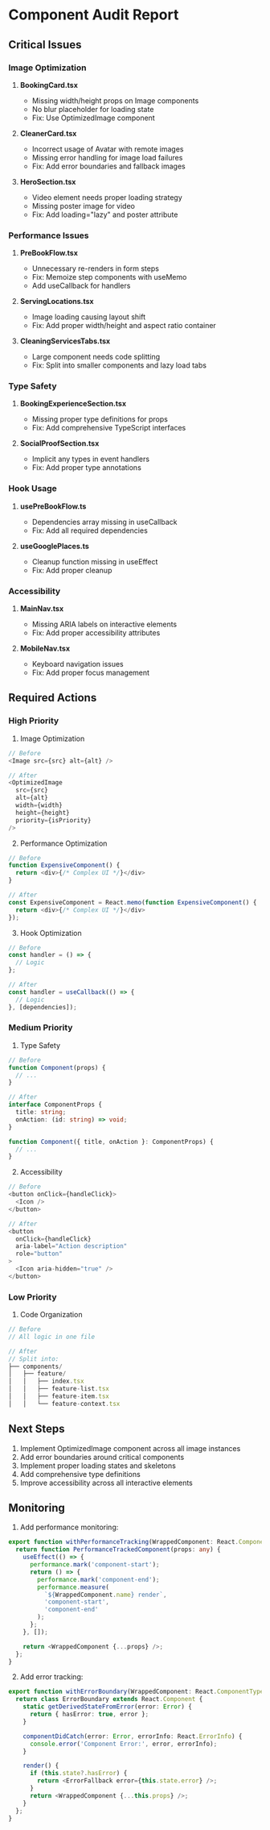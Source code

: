 # Component Audit Report

## Critical Issues

### Image Optimization
1. **BookingCard.tsx**
   - Missing width/height props on Image components
   - No blur placeholder for loading state
   - Fix: Use OptimizedImage component

2. **CleanerCard.tsx**
   - Incorrect usage of Avatar with remote images
   - Missing error handling for image load failures
   - Fix: Add error boundaries and fallback images

3. **HeroSection.tsx**
   - Video element needs proper loading strategy
   - Missing poster image for video
   - Fix: Add loading="lazy" and poster attribute

### Performance Issues

1. **PreBookFlow.tsx**
   - Unnecessary re-renders in form steps
   - Fix: Memoize step components with useMemo
   - Add useCallback for handlers

2. **ServingLocations.tsx**
   - Image loading causing layout shift
   - Fix: Add proper width/height and aspect ratio container

3. **CleaningServicesTabs.tsx**
   - Large component needs code splitting
   - Fix: Split into smaller components and lazy load tabs

### Type Safety

1. **BookingExperienceSection.tsx**
   - Missing proper type definitions for props
   - Fix: Add comprehensive TypeScript interfaces

2. **SocialProofSection.tsx**
   - Implicit any types in event handlers
   - Fix: Add proper type annotations

### Hook Usage

1. **usePreBookFlow.ts**
   - Dependencies array missing in useCallback
   - Fix: Add all required dependencies

2. **useGooglePlaces.ts**
   - Cleanup function missing in useEffect
   - Fix: Add proper cleanup

### Accessibility

1. **MainNav.tsx**
   - Missing ARIA labels on interactive elements
   - Fix: Add proper accessibility attributes

2. **MobileNav.tsx**
   - Keyboard navigation issues
   - Fix: Add proper focus management

## Required Actions

### High Priority

1. Image Optimization
```typescript
// Before
<Image src={src} alt={alt} />

// After
<OptimizedImage
  src={src}
  alt={alt}
  width={width}
  height={height}
  priority={isPriority}
/>
```

2. Performance Optimization
```typescript
// Before
function ExpensiveComponent() {
  return <div>{/* Complex UI */}</div>
}

// After
const ExpensiveComponent = React.memo(function ExpensiveComponent() {
  return <div>{/* Complex UI */}</div>
});
```

3. Hook Optimization
```typescript
// Before
const handler = () => {
  // Logic
};

// After
const handler = useCallback(() => {
  // Logic
}, [dependencies]);
```

### Medium Priority

1. Type Safety
```typescript
// Before
function Component(props) {
  // ...
}

// After
interface ComponentProps {
  title: string;
  onAction: (id: string) => void;
}

function Component({ title, onAction }: ComponentProps) {
  // ...
}
```

2. Accessibility
```typescript
// Before
<button onClick={handleClick}>
  <Icon />
</button>

// After
<button 
  onClick={handleClick}
  aria-label="Action description"
  role="button"
>
  <Icon aria-hidden="true" />
</button>
```

### Low Priority

1. Code Organization
```typescript
// Before
// All logic in one file

// After
// Split into:
├── components/
│   ├── feature/
│   │   ├── index.tsx
│   │   ├── feature-list.tsx
│   │   ├── feature-item.tsx
│   │   └── feature-context.tsx
```

## Next Steps

1. Implement OptimizedImage component across all image instances
2. Add error boundaries around critical components
3. Implement proper loading states and skeletons
4. Add comprehensive type definitions
5. Improve accessibility across all interactive elements

## Monitoring

1. Add performance monitoring:
```typescript
export function withPerformanceTracking(WrappedComponent: React.ComponentType) {
  return function PerformanceTrackedComponent(props: any) {
    useEffect(() => {
      performance.mark('component-start');
      return () => {
        performance.mark('component-end');
        performance.measure(
          `${WrappedComponent.name} render`,
          'component-start',
          'component-end'
        );
      };
    }, []);

    return <WrappedComponent {...props} />;
  };
}
```

2. Add error tracking:
```typescript
export function withErrorBoundary(WrappedComponent: React.ComponentType) {
  return class ErrorBoundary extends React.Component {
    static getDerivedStateFromError(error: Error) {
      return { hasError: true, error };
    }

    componentDidCatch(error: Error, errorInfo: React.ErrorInfo) {
      console.error('Component Error:', error, errorInfo);
    }

    render() {
      if (this.state?.hasError) {
        return <ErrorFallback error={this.state.error} />;
      }
      return <WrappedComponent {...this.props} />;
    }
  };
}
```